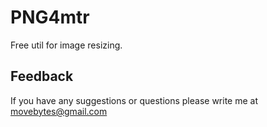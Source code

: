 # PNG4mtr
Free util for image resizing.

## Feedback
If you have any suggestions or questions please write me at movebytes@gmail.com
